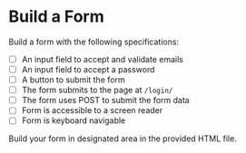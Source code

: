 # Build a Form

Build a form with the following specifications:
- [ ] An input field to accept and validate emails
- [ ] An input field to accept a password
- [ ] A button to submit the form
- [ ] The form submits to the page at `/login/`
- [ ] The form uses POST to submit the form data
- [ ] Form is accessible to a screen reader
- [ ] Form is keyboard navigable

Build your form in designated area in the provided HTML file.